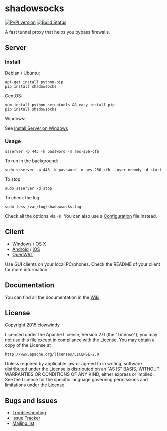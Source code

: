 # shadowsocks

[![PyPI version](https://camo.githubusercontent.com/456057b5417e5091770cf070cf8297a5d21c2dde872c64fa7a98745eb8e949f8/68747470733a2f2f696d672e736869656c64732e696f2f707970692f762f736861646f77736f636b732e7376673f7374796c653d666c6174)](https://pypi.python.org/pypi/shadowsocks) [![Build Status](https://camo.githubusercontent.com/f7c07e0f90043d2603bad5dc9f7393b274f188e22ed5368db9fdc5154aad530c/68747470733a2f2f696d672e736869656c64732e696f2f7472617669732f736861646f77736f636b732f736861646f77736f636b732f6d61737465722e7376673f7374796c653d666c6174)](https://travis-ci.org/shadowsocks/shadowsocks) 

A fast tunnel proxy that helps you bypass firewalls.

## Server

### Install

Debian / Ubuntu:

```
apt-get install python-pip
pip install shadowsocks
```

CentOS:

```
yum install python-setuptools && easy_install pip
pip install shadowsocks
```

Windows:

See [Install Server on Windows](https://github.com/shadowsocks/shadowsocks/wiki/Install-Shadowsocks-Server-on-Windows)

### Usage

```
ssserver -p 443 -k password -m aes-256-cfb
```

To run in the background:

```
sudo ssserver -p 443 -k password -m aes-256-cfb --user nobody -d start
```

To stop:

```
sudo ssserver -d stop
```

To check the log:

```
sudo less /var/log/shadowsocks.log
```

Check all the options via `-h`. You can also use a [Configuration](https://github.com/shadowsocks/shadowsocks/wiki/Configuration-via-Config-File) file instead.

## Client

- [Windows](https://github.com/shadowsocks/shadowsocks-csharp) / [OS X](https://github.com/shadowsocks/shadowsocks-iOS/wiki/Shadowsocks-for-OSX-Help)
- [Android](https://github.com/shadowsocks/shadowsocks-android) / [iOS](https://github.com/shadowsocks/shadowsocks-iOS/wiki/Help)
- [OpenWRT](https://github.com/shadowsocks/openwrt-shadowsocks)

Use GUI clients on your local PC/phones. Check the README of your client for more information.

## Documentation

You can find all the documentation in the [Wiki](https://github.com/shadowsocks/shadowsocks/wiki).

## License

Copyright 2015 clowwindy

Licensed under the Apache License, Version 2.0 (the "License"); you may not use this file except in compliance with the License. You may obtain a copy of the License at

```
http://www.apache.org/licenses/LICENSE-2.0
```

Unless required by applicable law or agreed to in writing, software distributed under the License is distributed on an "AS IS" BASIS, WITHOUT WARRANTIES OR CONDITIONS OF ANY KIND, either express or implied. See the License for the specific language governing permissions and limitations under the License.

## Bugs and Issues

- [Troubleshooting](https://github.com/shadowsocks/shadowsocks/wiki/Troubleshooting)
- [Issue Tracker](https://github.com/shadowsocks/shadowsocks/issues?state=open)
- [Mailing list](https://groups.google.com/group/shadowsocks)